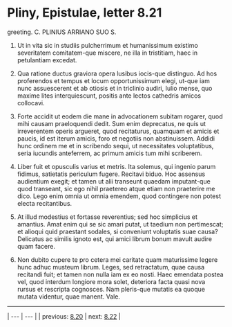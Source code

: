 # Pliny, Epistulae, letter 8.21

greeting. C. PLINIUS ARRIANO SUO S.



1. Ut in vita sic in studiis pulcherrimum et humanissimum existimo severitatem comitatem-que miscere, ne illa in tristitiam, haec in petulantiam excedat.



2. Qua ratione ductus graviora opera lusibus iocis-que distinguo. Ad hos proferendos et tempus et locum opportunissimum elegi, ut-que iam nunc assuescerent et ab otiosis et in triclinio audiri, Iulio mense, quo maxime lites interquiescunt, positis ante lectos cathedris amicos collocavi.



3. Forte accidit ut eodem die mane in advocationem subitam rogarer, quod mihi causam praeloquendi dedit. Sum enim deprecatus, ne quis ut irreverentem operis argueret, quod recitaturus, quamquam et amicis et paucis, id est iterum amicis, foro et negotiis non abstinuissem. Addidi hunc ordinem me et in scribendo sequi, ut necessitates voluptatibus, seria iucundis anteferrem, ac primum amicis tum mihi scriberem.



4. Liber fuit et opusculis varius et metris. Ita solemus, qui ingenio parum fidimus, satietatis periculum fugere. Recitavi biduo. Hoc assensus audientium exegit; et tamen ut alii transeunt quaedam imputant-que quod transeant, sic ego nihil praetereo atque etiam non praeterire me dico. Lego enim omnia ut omnia emendem, quod contingere non potest electa recitantibus.



5. At illud modestius et fortasse reverentius; sed hoc simplicius et amantius. Amat enim qui se sic amari putat, ut taedium non pertimescat; et alioqui quid praestant sodales, si conveniunt voluptatis suae causa? Delicatus ac similis ignoto est, qui amici librum bonum mavult audire quam facere.



6. Non dubito cupere te pro cetera mei caritate quam maturissime legere hunc adhuc musteum librum. Leges, sed retractatum, quae causa recitandi fuit; et tamen non nulla iam ex eo nosti. Haec emendata postea vel, quod interdum longiore mora solet, deteriora facta quasi nova rursus et rescripta cognosces. Nam pleris-que mutatis ea quoque mutata videntur, quae manent. Vale.



---

| --- | --- |
| previous: [8.20](../8.20/) | next: [8.22](../8.22/) |